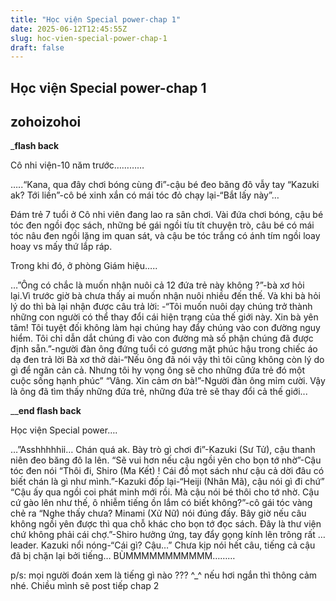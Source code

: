 ```yaml
---
title: "Học viện Special power-chap 1"
date: 2025-06-12T12:45:55Z
slug: hoc-vien-special-power-chap-1
draft: false
---
```


## Học viện Special power-chap 1

## zohoizohoi

_______________________flash back______________________
 
Cô nhi viện-10 năm trước…………
 
…..“Kana, qua đây chơi bóng cùng đi”-cậu bé đeo băng đô vẫy tay
“Kazuki ak? Tới liền”-cô bé xinh xắn có mái tóc đỏ chạy lại-“Bắt lấy này”…
 
Đám trẻ 7 tuổi ở Cô nhi viên đang lao ra sân chơi. Vài đứa chơi bóng, cậu bé tóc đen ngồi đọc sách, những bé gái ngồi tíu tít chuyện trò, câu bé có mái tóc nâu đen ngồi lặng im quan sát, và cậu be tóc trắng có ánh tím ngồi loay hoay vs mấy thứ lắp ráp.
 
Trong khi đó, ở phòng Giám hiệu…..
 
…”Ông có chắc là muốn nhận nuôi cả 12 đứa trẻ này không ?”-bà xơ hỏi lại.Vì trước giờ bà chưa thấy ai muốn nhận nuôi nhiều đến thế. Và khi bà hỏi lý do thì bà lại nhận được câu trả lời:
-“Tôi muốn nuôi dạy chúng trở thành những con người có thể thay đổi cái hiện trạng của thế giới này. Xin bà yên tâm! Tôi tuyệt đối không làm hại chúng hay đẩy chúng vào con đường nguy hiểm. Tôi chỉ dẫn dắt chúng đi vào con đường mà số phận chúng đã được định sẵn.”-người đàn ông đứng tuổi có gương mặt phúc hậu trong chiếc áo dạ đen trả lời
Bà xơ thở dài-“Nếu ông đã nói vậy thì tôi cũng không còn lý do gì để ngăn cản cả. Nhưng tôi hy vọng ông sẽ cho những đứa trẻ đó một cuộc sống hạnh phúc”
“Vâng. Xin cảm ơn bà!”-Người đàn ông mỉm cười.
Vậy là ông đã tìm thấy những đứa trẻ, những đứa trẻ sẽ thay đổi cả thế giới...
 
__________________________end flash back________________________
 
 
Học viện Special power….
 
…”Asshhhhhii… Chán quá ak. Bày trò gì chơi đi”-Kazuki (Sư Tử), cậu thanh niên đeo băng đô la lên.
“Sẽ vui hơn nếu cậu ngồi yên cho bọn tớ nhờ”-Cậu tóc đen nói
“Thôi đi, Shiro (Ma Kết) ! Cái đồ mọt sách như cậu cả dời đâu có biết chán là gì như mình.”-Kazuki đốp lại-“Heiji (Nhân Mã), cậu nói gì đi chứ”
“Cậu ấy qua ngồi coi phát minh mới rồi. Mà cậu nói bé thôi cho tớ nhờ. Cậu cứ gào lên như thế, ô nhiễm tiếng ồn lắm có biết không?”-cô gái tóc vàng chẻ ra
“Nghe thấy chưa? Minami (Xử Nữ) nói đúng đấy. Bây giờ nếu câu không ngồi yên được thì qua chỗ khác cho bọn tớ đọc sách. Đây là thư viện chứ không phải cái chợ.”-Shiro hưởng ứng, tay đẩy gọng kính lên trông rất … leader.
Kazuki nổi nóng-“Cái gì? Cậu…”
Chưa kịp nói hết câu, tiếng cả cậu đã bị chặn lại bởi tiếng…
BÙMMMMMMMMMMM………
 
p/s: mọi người đoán xem là tiếng gì nào ??? ^_^
nếu hơi ngắn thì thông cảm nhé. Chiều mình sẽ post tiếp chap 2